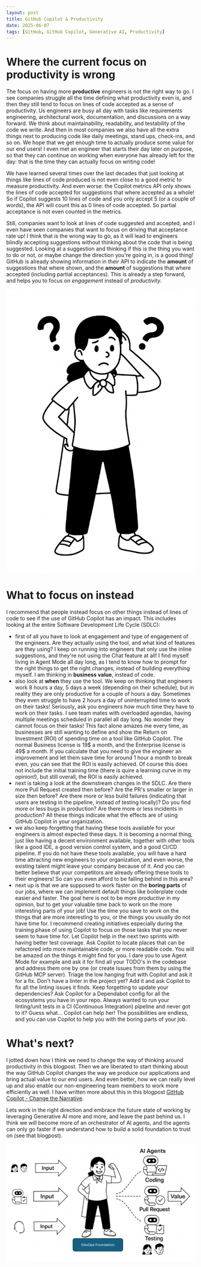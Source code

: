 ```yaml
---
layout: post
title: GitHub Copilot & Productivity
date: 2025-06-07
tags: [GitHub, GitHub Copilot, Generative AI, Productivity]
---
```


# Where the current focus on productivity is wrong
The focus on having more **productive** engineers is not the right way to go. I see companies struggle all the time defining what productivity even is, and then they still tend to focus on lines of code accepted as a sense of productivity. Us engineers are busy all day with tasks like requirements engineering, architectural work, documentation, and discussions on a way forward. We think about maintainability, readability, and testability of the code we write. And then in most companies we also have all the extra things next to producing code like daily meetings, stand ups, check-ins, and so on. We hope that we get enough time to actually produce some value for our end users! I even met an engineer that starts their day later on purpose, so that they can continue on working when everyone has already left for the day: that is the time they can actually focus on writing code! 

We have learned several times over the last decades that just looking at things like lines of code produced is not even close to a good metric to measure productivity. And even worse: the Copilot metrics API only shows the lines of code accepted for suggestions that where accepted as a whole! So if Copilot suggests 10 lines of code and you only accept 5 (or a couple of words), the API will count this as 0 lines of code accepted. So partial acceptance is not even counted in the metrics. 

Still, companies want to look at lines of code suggested and accepted, and I even have seen companies that want to focus on driving that acceptance rate up! I think that is the wrong way to go, as it will lead to engineers blindly accepting suggestions without thinking about the code that is being suggested. Looking at a suggestion and thinking if this is the thing you want to do or not, or maybe change the direction you're going in, is a good thing! GitHub is already showing information in their API to indicate the **amount** of suggestions that where shown, and the **amount** of suggestions that where accepted (including partial acceptances). This is already a step forward, and helps you to focus on _engagement_ instead of _productivity_. 

![Picture of a confused engineer scratching their head surrounded with question marks](/images/2025/20250401/20250607-Confusion.png)  

# What to focus on instead
I recommend that people instead focus on other things instead of lines of code to see if the use of GitHub Copilot has an impact. This includes looking at the entire Software Development Life Cycle (SDLC): 
- first of all you have to look at engagement and type of engagement of the engineers. Are they actually using the tool, and what kind of features are they using? I keep on running into engineers that only use the inline suggestions, and they're not using the Chat feature at all! I find myself living in Agent Mode all day long, as I tend to know how to prompt for the right things to get the right changes, instead of building everything myself. I am thinking in **business value**, instead of code.
- also look at **when** they use the tool. We keep on thinking that engineers work 8 hours a day, 5 days a week (depending on their schedule), but in reality they are only productive for a couple of hours a day. Sometimes they even struggle to have 2 hours a day of uninterrupted time to work on their tasks! Seriously, ask you engineers how much time they have to work on their tasks. I see team mates with overloaded agendas, having multiple meetings scheduled in parallel all day long. No wonder they cannot focus on their tasks! This fact alone amazes me every time, as businesses are still wanting to define and show the Return on Investment (ROI) of spending time on a tool like GitHub Copilot. The normal Business license is 19$ a month, and the Enterprise license is 49$ a month. If you calculate that you need to give the engineer an improvement and let them save time for around 1 hour a month to break even, you can see that the ROI is easily achieved. Of course this does not include the initial training time (there is quire a learning curve in my opinion!), but still overall, the ROI is easily achieved.
- next is taking a look at the downstream changes in the SDLC. Are there more Pull Request created then before? Are the PR's smaller or larger in size then before? Are there more or less build failures (indicating that users are testing in the pipeline, instead of testing locally)? Do you find more or less bugs in production? Are there more or less incidents in production? All these things indicate what the effects are of using GitHub Copilot in your organization.
- we also keep forgetting that having these tools available for your engineers is almost expected these days. It is becoming a normal thing, just like having a decent environment available, together with other tools like a good IDE, a good version control system, and a good CI/CD pipeline. If you do not have these tools available, you will have a hard time attracting new engineers to your organization, and even worse, the existing talent might leave your company because of it. And you can better believe that your competitors are already offering these tools to their engineers! So can you even afford to be falling behind in this area?
- next up is that we are supposed to work faster on the **boring parts** of our jobs, where we can implement default things like boilerplate code easier and faster. The goal here is not to be more _productive_ in my opinion, but to get your valuable time back to work on the more interesting parts of your job! Use the time you save to work on the things that are more interesting to you, or the things you usually do not have time for. I recommend creating initiatives especially during the training phase of using Copilot to focus on those tasks that you never seem to have time for. Let Copilot help in the next two sprints with having better test coverage. Ask Copilot to locate places that can be refactored into more maintainable code, or more readable code. You will be amazed on the things it might find for you. I dare you to use Agent Mode for example and ask it for find all your TODO's in the codebase and address them one by one (or create Issues from them by using the GitHub MCP server). Triage the low hanging fruit with Copilot and ask it for a fix. Don't have a linter in the project yet? Add it and ask Copilot to fix all the linting issues it finds. Keep forgetting to update your dependencies? Ask Copilot for a Dependabot config for all the ecosystems you have in your repo. Always wanted to run your linting/unit tests in a CI (Continuous Integration) pipeline and never got to it? Guess what... Copilot can help her! The possibilities are endless, and you can use Copilot to help you with the boring parts of your job. 

# What's next?
I jotted down how I think we need to change the way of thinking around productivity in this blogpost. Then we are liberated to start thinking about the way GitHub Copilot changes the way we produce our applications and bring actual value to our end users. And even better, how we can really level up and also enable our non-engineering team members to work more efficiently as well. I have written more about this in this blogpost [GitHub Copilot - Change the Narrative](blog/2025/04/01/GitHub-Copilot-Change-the-Narrative). 

Lets work in the right direction and embrace the future state of working by leveraging Generative AI more and more, and leave the past behind us. I think we will become more of an orchestrator of AI agents, and the agents can only go faster if we understand how to build a solid foundation to trust on (see that blogpost).

![Image of adding value to the end user](/images/2025/20250401/20250401-Value.png)  